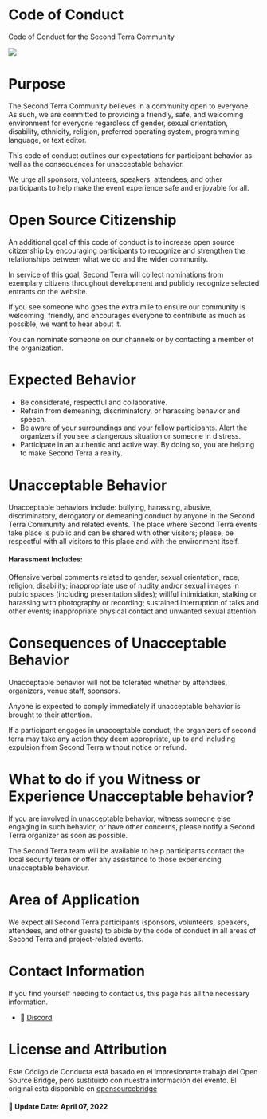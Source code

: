 # Code of Conduct
Code of Conduct for the Second Terra Community

![](https://i.ibb.co/Bgfnmf0/Second-Terra2.png)

# Purpose
The Second Terra Community believes in a community open to everyone. As such, we are committed to providing a friendly, safe, and welcoming environment for everyone regardless of gender, sexual orientation, disability, ethnicity, religion, preferred operating system, programming language, or text editor.

This code of conduct outlines our expectations for participant behavior as well as the consequences for unacceptable behavior.

We urge all sponsors, volunteers, speakers, attendees, and other participants to help make the event experience safe and enjoyable for all.

# Open Source Citizenship
An additional goal of this code of conduct is to increase open source citizenship by encouraging participants to recognize and strengthen the relationships between what we do and the wider community.

In service of this goal, Second Terra will collect nominations from exemplary citizens throughout development and publicly recognize selected entrants on the website.

If you see someone who goes the extra mile to ensure our community is welcoming, friendly, and encourages everyone to contribute as much as possible, we want to hear about it.

You can nominate someone on our channels or by contacting a member of the organization.

# Expected Behavior
- Be considerate, respectful and collaborative.
- Refrain from demeaning, discriminatory, or harassing behavior and speech.
- Be aware of your surroundings and your fellow participants. Alert the organizers if you see a dangerous situation or someone in distress.
- Participate in an authentic and active way. By doing so, you are helping to make Second Terra a reality.

# Unacceptable Behavior
Unacceptable behaviors include: bullying, harassing, abusive, discriminatory, derogatory or demeaning conduct by anyone in the Second Terra Community and related events. The place where Second Terra events take place is public and can be shared with other visitors; please, be respectful with all visitors to this place and with the environment itself.

#### Harassment Includes: 
Offensive verbal comments related to gender, sexual orientation, race, religion, disability; inappropriate use of nudity and/or sexual images in public spaces (including presentation slides); willful intimidation, stalking or harassing with photography or recording; sustained interruption of talks and other events; inappropriate physical contact and unwanted sexual attention.

# Consequences of Unacceptable Behavior
Unacceptable behavior will not be tolerated whether by attendees, organizers, venue staff, sponsors.

Anyone is expected to comply immediately if unacceptable behavior is brought to their attention.

If a participant engages in unacceptable conduct, the organizers of second terra may take any action they deem appropriate, up to and including expulsion from Second Terra without notice or refund.

# What to do if you Witness or Experience Unacceptable behavior?
If you are involved in unacceptable behavior, witness someone else engaging in such behavior, or have other concerns, please notify a Second Terra organizer as soon as possible.

The Second Terra team will be available to help participants contact the local security team or offer any assistance to those experiencing unacceptable behaviour.

# Area of Application
We expect all Second Terra participants (sponsors, volunteers, speakers, attendees, and other guests) to abide by the code of conduct in all areas of Second Terra and project-related events.

# Contact Information
If you find yourself needing to contact us, this page has all the necessary information.
- :blue_heart: [Discord](https://m.me/J71535)

# License and Attribution
Este Código de Conducta está basado en el impresionante trabajo del Open Source Bridge, pero sustituido con nuestra información del evento. El original está disponible en [opensourcebridge](https://opensource.com/tags/open-source-bridge) 

#### :calendar: Update Date: April 07, 2022
